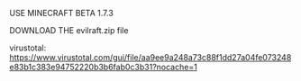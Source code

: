 USE MINECRAFT BETA 1.7.3

DOWNLOAD THE evilraft.zip file

virustotal: https://www.virustotal.com/gui/file/aa9ee9a248a73c88f1dd27a04fe073248e83b1c383e94752220b3b6fab0c3b31?nocache=1
